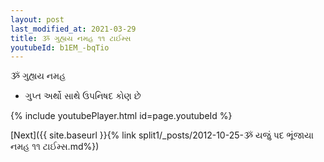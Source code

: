 ```yaml
---
layout: post
last_modified_at: 2021-03-29
title: ૐ ગુહ્યય નમહ ૧૧ ટાઈમ્સ
youtubeId: b1EM_-bqTio
---
```

 
 
 ૐ ગુહ્યય નમહ  
 
 -  ગુપ્ત અર્થો સાથે ઉપનિષદ કોણ છે 
 
  
 
  
 
 
 
 
 
 


{% include youtubePlayer.html id=page.youtubeId %}
 
[Next]({{ site.baseurl }}{% link  split1/_posts/2012-10-25-ૐ યજું પદ ભૂંજાયા નમહ ૧૧ ટાઈમ્સ.md%})
 
